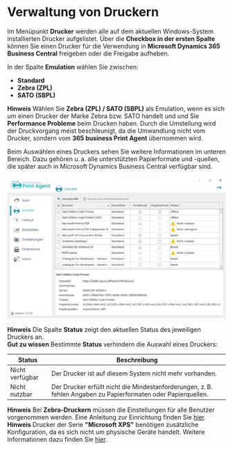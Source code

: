 # Verwaltung von Druckern

Im Menüpunkt **Drucker** werden alle auf dem aktuellen Windows-System installierten Drucker aufgelistet. 
Über die **Checkbox in der ersten Spalte** können Sie einen Drucker für die Verwendung in **Microsoft Dynamics 365 Business Central** freigeben oder die Freigabe aufheben.

In der Spalte **Emulation** wählen Sie zwischen:
- **Standard**
- **Zebra (ZPL)**
- **SATO (SBPL)**

<div class="alert alert-info">
    <i class="fa-duotone fa-thin fa-lightbulb fa-lg"></i>
    <strong>Hinweis</strong>
	Wählen Sie <b>Zebra (ZPL) / SATO (SBPL)</b> als Emulation, wenn es sich um einen Drucker der Marke Zebra bzw. SATO handelt und und Sie <b>Performance Probleme</b> beim Drucken haben. 
	Durch die Umstellung wird der Druckvorgang meist beschleunigt, da die Umwandlung nicht vom Drucker, sondern vom <b>365 business Print Agent</b> übernommen wird.
</div>

Beim Auswählen eines Druckers sehen Sie weitere Informationen im unteren Bereich. Dazu gehören u. a. alle unterstützten Papierformate und -quellen, die später auch in Microsoft Dynamics Business Central verfügbar sind.

![Druckerverwaltung](/assets/images/365-business-print-agent/config-tool/Printer.PNG)  

<div class="alert alert-info">
    <i class="fa-duotone fa-thin fa-lightbulb fa-lg"></i>
    <strong>Hinweis</strong>
	Die Spalte <b>Status</b> zeigt den aktuellen Status des jeweiligen Druckers an.
</div>

<div class="alert alert-notice">
    <i class="fa-light fa-hand-point-up fa-lg"></i>
    <strong>Gut zu wissen</strong>
	Bestimmte <b>Status</b> verhindern die Auswahl eines Druckers:
<style>

table tr:nth-child(odd) td{
  background:none;
}

table tr:nth-child(even) td{
  background:none;
}
</style>
<table>
  <thead>
    <tr>
      <th>Status</th>
      <th>Beschreibung</th>
    </tr>
  </thead>
  <tbody>
    <tr>
      <td>Nicht verfügbar</td>
      <td>Der Drucker ist auf diesem System nicht mehr vorhanden.</td>
    </tr>
    <tr>
      <td colspan="2" style="height:0;padding:0"></td>
    </tr>
    <tr>
      <td>Nicht nutzbar</td>
      <td>Der Drucker erfüllt nicht die Mindestanforderungen, z. B. fehlen Angaben zu Papierformaten oder Papierquellen.</td>
    </tr>
  </tbody>
</table>
</div>

<div class="alert alert-info">
    <i class="fa-duotone fa-thin fa-lightbulb fa-lg"></i>
    <strong>Hinweis</strong>
	Bei <b>Zebra-Druckern</b> müssen die Einstellungen für alle Benutzer vorgenommen werden. Eine Anleitung zur Einrichtung finden Sie <a href="support/setup-zebra-default-settings.md">hier</a>.
</div>

<div class="alert alert-info">
    <i class="fa-duotone fa-thin fa-lightbulb fa-lg"></i>
    <strong>Hinweis</strong>
	Drucker der Serie <b>"Microsoft XPS"</b> benötigen zusätzliche Konfiguration, da es sich nicht um physische Geräte handelt. Weitere Informationen dazu finden Sie <a href="support/setup-xps-printer.md">hier</a>.
</div>